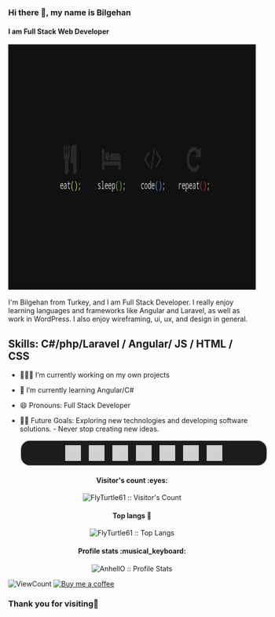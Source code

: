 ### Hi there 👋, my name is Bilgehan
#### I am Full Stack Web Developer

<html>

<style>

#social-icon {
    background: rgba(0, 0, 0, 0.891);
    border: solid rgb(233, 228, 228) 2px;
    border-radius: 20px;
    width: 500px;
    height: 50px;

    display: flex;
    justify-content: center;
    align-items: center;
}

#social-icon a {
    display: flex;
    flex-direction: row;
    transition: 0.5s ease;
    user-select: none;
}

#social-icon a .icon {
    margin: 4px;
    opacity: 0.8;
    transform: scale(0.8);
}

#social-icon a .icon:hover {
    opacity: 1;
    border-radius: 90%;
    transform: scale(1);
}

#social-icon a:nth-child(1) .icon:hover {
    background: rgb(8, 0, 117);
}

#social-icon a:nth-child(2) .icon:hover {
    background: rgb(255, 72, 0);
}

#social-icon a:nth-child(3) .icon:hover {
    background: rgb(0, 157, 255);
}

#social-icon a:nth-child(4) .icon:hover {
    background: rgb(21, 0, 138);
}

#social-icon a:nth-child(5) .icon:hover {
    background: rgb(223, 0, 0);
}

</style>

<img src="images/wallpaper.jpg" width="100%" height="500px">

I'm Bilgehan from Turkey, and I am Full Stack Developer. I really enjoy learning languages and frameworks like Angular and Laravel, as well as work in WordPress. I also enjoy wireframing, ui, ux, and design in general. 

Skills: C#/php/Laravel / Angular/ JS / HTML / CSS
--- 
- 👩🏻‍💻 I’m currently working on my own projects
- 🌱 I’m currently learning Angular/C# 
- 😄 Pronouns: Full Stack Developer 
- 💪🏼 Future Goals: Exploring new technologies and developing software solutions. - Never stop creating new ideas.




  <body>
        <div id="social-icon">
            <a href=""
              ><img
                class="icon"
                src="images/facebook-ikon.png"
                width="40px"
                height="40px"
                alt="facebook"
            /></a>
            <a href=""
              ><img
                class="icon"
                src="images/instagram-ikon.png"
                width="40px"
                height="40px"
                alt="instagram"
            /></a>
            <a href=""
              ><img
                class="icon"
                src="images/twitter-ikon.png"
                width="40px"
                height="40px"
                alt="twitter"
            /></a>
            <a href=""
              ><img
                class="icon"
                src="images/linkedin.png"
                width="40px"
                height="40px"
                alt="linkedin"
            /></a>
            <a href=""
              ><img
                class="icon"
                src="images/youtube-ikon.png"
                width="40px"
                height="40px"
                alt="youtube"
            /></a>
            <a href=""
              ><img
                class="icon"
                src="images/github-ikon.png"
                width="40px"
                height="40px"
                alt="youtube"
            /></a>
            <a href=""
              ><img
                class="icon"
                src="images/game-ikon.png"
                width="40px"
                height="40px"
                alt="youtube"
            /></a>
          </div>

<h4 align="center">Visitor's count :eyes:</h4>

<p align="center"><img src="https://profile-counter.glitch.me/{FlyTurtle61}/count.svg" alt="FlyTurtle61 :: Visitor's Count" /></p>


<h4 align="center">Top langs 🔮</h4>

<p align="center"><img src="https://github-readme-stats.vercel.app/api/top-langs/?username=FlyTurtle61&langs_count=10&layout=compact" alt="FlyTurtle61 :: Top Langs" /></p>


<h4 align="center">Profile stats :musical_keyboard:</h4>

<p align="center"><img src="https://github-readme-stats.vercel.app/api?username=FlyTurtle61&show_icons=true&theme=synthwave" alt="AnhellO :: Profile Stats" /></p>


<!-- https://github.com/FlyTurtle61/views this is a clone of the hits -->
  <img alt="ViewCount" src="https://views.whatilearened.today/views/github/FlyTurtle61/FlyTurtle61.svg" />

<a href="https://www.buymeacoffee.com/FlyTurtle61" target="_blank">
      <img width="18%" alt="Buy me a coffee" src="https://raw.githubusercontent.com/onimur/.github/master/.resources/support-buy-coffee.png"/>
  </a>

  <h3>Thank you for visiting🙏</h3>

</body>

</html>
